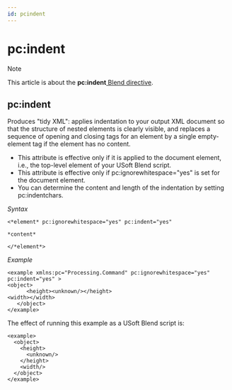 ```yaml
---
id: pcindent
---
```


# pc:indent



> [!NOTE]
> This article is about the **pc:indent**[ Blend directive](/docs/Repositories/Blend_directives).

## **pc:indent**

Produces "tidy XML": applies indentation to your output XML document so that the structure of nested elements is clearly visible, and replaces a sequence of opening and closing tags for an element by a single empty-element tag if the element has no content.

- This attribute is effective only if it is applied to the document element, i.e., the top-level element of your USoft Blend script.
- This attribute is effective only if pc:ignorewhitespace="yes" is set for the document element.
- You can determine the content and length of the indentation by setting pc:indentchars.

*Syntax*

```
<*element* pc:ignorewhitespace="yes" pc:indent="yes"

*content*

</*element*>
```

*Example*

```language-xml
<example xmlns:pc="Processing.Command" pc:ignorewhitespace="yes" pc:indent="yes" >
<object>
      <height><unknown/></height>
<width></width>
   </object>
</example>
```

The effect of running this example as a USoft Blend script is:

```language-xml
<example>
  <object>
    <height>
      <unknown/>
    </height>
    <width/>
  </object>
</example>
```

 